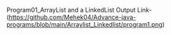 Program01_ArrayList and a LinkedList Output Link-(https://github.com/Mehek04/Advance-java-programs/blob/main/Arraylist_Linkedlist/program1.png)
